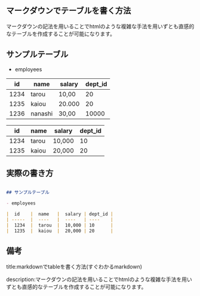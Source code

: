 

## マークダウンでテーブルを書く方法

マークダウンの記法を用いることでhtmlのような複雑な手法を用いずとも直感的なテーブルを作成することが可能になります。


## サンプルテーブル

- employees



<table>
    <thead>
        <tr>
            <th>id</th>
            <th>name</th>
            <th>salary</th>
            <th>dept_id</th>
        </tr>
    </thead>
    <tbody>
        <tr>
            <td>1234</td>
            <td>tarou</td>
            <td>10,00
            </td>
            <td>20
            </td>
        </tr>
        <tr>
            <td>
            1235
            </td>
            <td>
            kaiou
            </td>
            <td>
            20.000
            </td>
            <td>
            20
            </td>
        </tr>
        <tr>
            <td>
            1236
            </td>
            <td>
            nanashi
            </td>
            <td>
            30,00
            </td>
            <td>
            10000
            </td>
        </tr>
    </tbody>
</table>


|  id    |  name   |  salary | dept_id |
| -----  |  ----   |  ----   | ----    |
|  1234  |  tarou  |  10,000 | 10      |
|  1235  |  kaiou  |  20,000 | 20      |


## 実際の書き方


```md

## サンプルテーブル

- employees

|  id    |  name   |  salary | dept_id |
| -----  |  ----   |  ----   | ----    |
|  1234  |  tarou  |  10,000 | 10      |
|  1235  |  kaiou  |  20,000 | 20      |

```



## 備考

title:markdownでtableを書く方法(すぐわかるmarkdown)

description:マークダウンの記法を用いることでhtmlのような複雑な手法を用いずとも直感的なテーブルを作成することが可能になります。


